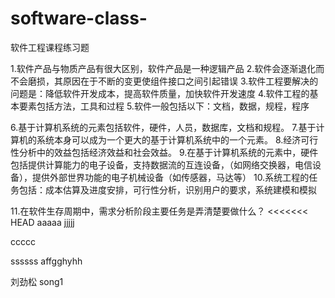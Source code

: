 # software-class-
软件工程课程练习题

1.软件产品与物质产品有很大区别，软件产品是一种逻辑产品
2.软件会逐渐退化而不会磨损，其原因在于不断的变更使组件接口之间引起错误
3.软件工程要解决的问题是：降低软件开发成本，提高软件质量，加快软件开发速度
4.软件工程的基本要素包括方法，工具和过程
5.软件一般包括以下：文档，数据，规程，程序

6.基于计算机系统的元素包括软件，硬件，人员，数据库，文档和规程。
7.基于计算机的系统本身可以成为一个更大的基于计算机系统中的一个元素。
8.经济可行性分析中的效益包括经济效益和社会效益。
9.在基于计算机系统的元素中，硬件包括提供计算能力的电子设备，支持数据流的互连设备，（如网络交换器，电信设备），提供外部世界功能的电子机械设备（如传感器，马达等）
10.系统工程的任务包括：成本估算及进度安排，可行性分析，识别用户的要求，系统建模和模拟


11.在软件生存周期中，需求分析阶段主要任务是弄清楚要做什么？
<<<<<<< HEAD
aaaaa
jjjjj

ccccc

ssssss
affgghyhh

刘劲松
song1